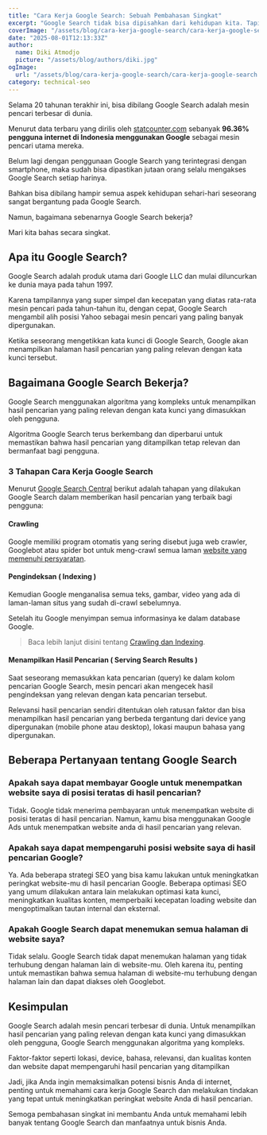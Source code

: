 ```yaml
---
title: "Cara Kerja Google Search: Sebuah Pembahasan Singkat"
excerpt: "Google Search tidak bisa dipisahkan dari kehidupan kita. Tapi apakah kamu tahu cara kerja mesin pencari terbesar ini? Simak artikel ini untuk lebih memahaminya."
coverImage: "/assets/blog/cara-kerja-google-search/cara-kerja-google-search.webp"
date: "2025-08-01T12:13:33Z"
author:
  name: Diki Atmodjo
  picture: "/assets/blog/authors/diki.jpg"
ogImage:
  url: "/assets/blog/cara-kerja-google-search/cara-kerja-google-search.webp"
category: technical-seo
---
```


Selama 20 tahunan terakhir ini, bisa dibilang Google Search adalah mesin pencari terbesar di dunia. 

Menurut data terbaru yang dirilis oleh [statcounter.com](https://gs.statcounter.com/search-engine-market-share) sebanyak **96.36% pengguna internet di Indonesia menggunakan Google** sebagai mesin pencari utama mereka.

Belum lagi dengan penggunaan Google Search yang terintegrasi dengan smartphone, maka sudah bisa dipastikan jutaan orang selalu mengakses Google Search setiap harinya.

Bahkan bisa dibilang hampir semua aspek kehidupan sehari-hari seseorang sangat bergantung pada Google Search.

Namun, bagaimana sebenarnya Google Search bekerja? 

Mari kita bahas secara singkat.

## Apa itu Google Search?

Google Search adalah produk utama dari Google LLC dan mulai diluncurkan ke dunia maya pada tahun 1997.

Karena tampilannya yang super simpel dan kecepatan yang diatas rata-rata mesin pencari pada tahun-tahun itu, dengan cepat, Google Search mengambil alih posisi Yahoo sebagai mesin pencari yang paling banyak dipergunakan.

Ketika seseorang mengetikkan kata kunci di Google Search, Google akan menampilkan halaman hasil pencarian yang paling relevan dengan kata kunci tersebut.

## Bagaimana Google Search Bekerja?

Google Search menggunakan algoritma yang kompleks untuk menampilkan hasil pencarian yang paling relevan dengan kata kunci yang dimasukkan oleh pengguna. 

Algoritma Google Search terus berkembang dan diperbarui untuk memastikan bahwa hasil pencarian yang ditampilkan tetap relevan dan bermanfaat bagi pengguna.

### 3 Tahapan Cara Kerja Google Search

Menurut [Google Search Central](https://developers.google.com/search/docs/fundamentals/how-search-works?hl=id) berikut adalah tahapan yang dilakukan Google Search dalam memberikan hasil pencarian yang terbaik bagi pengguna:

#### Crawling

Google memiliki program otomatis yang sering disebut juga web crawler, Googlebot atau spider bot untuk meng-crawl semua laman [website yang memenuhi persyaratan](https://developers.google.com/search/docs/essentials/technical?hl=id). 

#### Pengindeksan ( Indexing )

Kemudian Google menganalisa semua teks, gambar, video yang ada di laman-laman situs yang sudah di-crawl sebelumnya. 

Setelah itu Google menyimpan semua informasinya ke dalam database Google.

> Baca lebih lanjut disini tentang [Crawling dan Indexing](/technical-seo/crawling-dan-indexing).

#### Menampilkan Hasil Pencarian ( Serving Search Results )

Saat seseorang memasukkan kata pencarian (query) ke dalam kolom pencarian Google Search, mesin pencari akan mengecek hasil pengindeksan yang relevan dengan kata pencarian tersebut.

Relevansi hasil pencarian sendiri ditentukan oleh ratusan faktor dan bisa menampilkan hasil pencarian yang berbeda tergantung dari device yang dipergunakan (mobile phone atau desktop), lokasi maupun bahasa yang dipergunakan.

## Beberapa Pertanyaan tentang Google Search

### Apakah saya dapat membayar Google untuk menempatkan website saya di posisi teratas di hasil pencarian?

Tidak. Google tidak menerima pembayaran untuk menempatkan website di posisi teratas di hasil pencarian. Namun, kamu bisa menggunakan Google Ads untuk menempatkan website anda di hasil pencarian yang relevan.

### Apakah saya dapat mempengaruhi posisi website saya di hasil pencarian Google?

Ya. Ada beberapa strategi SEO yang bisa kamu lakukan untuk meningkatkan peringkat website-mu di hasil pencarian Google. Beberapa optimasi SEO yang umum dilakukan antara lain melakukan optimasi kata kunci, meningkatkan kualitas konten, memperbaiki kecepatan loading website dan mengoptimalkan tautan internal dan eksternal.

### Apakah Google Search dapat menemukan semua halaman di website saya?

Tidak selalu. Google Search tidak dapat menemukan halaman yang tidak terhubung dengan halaman lain di website-mu. Oleh karena itu, penting untuk memastikan bahwa semua halaman di website-mu terhubung dengan halaman lain dan dapat diakses oleh Googlebot.

## Kesimpulan

Google Search adalah mesin pencari terbesar di dunia. Untuk menampilkan hasil pencarian yang paling relevan dengan kata kunci yang dimasukkan oleh pengguna, Google Search menggunakan algoritma yang kompleks. 

Faktor-faktor seperti lokasi, device, bahasa, relevansi, dan kualitas konten dan website dapat mempengaruhi hasil pencarian yang ditampilkan

Jadi, jika Anda ingin memaksimalkan potensi bisnis Anda di internet, penting untuk memahami cara kerja Google Search dan melakukan tindakan yang tepat untuk meningkatkan peringkat website Anda di hasil pencarian. 

Semoga pembahasan singkat ini membantu Anda untuk memahami lebih banyak tentang Google Search dan manfaatnya untuk bisnis Anda.